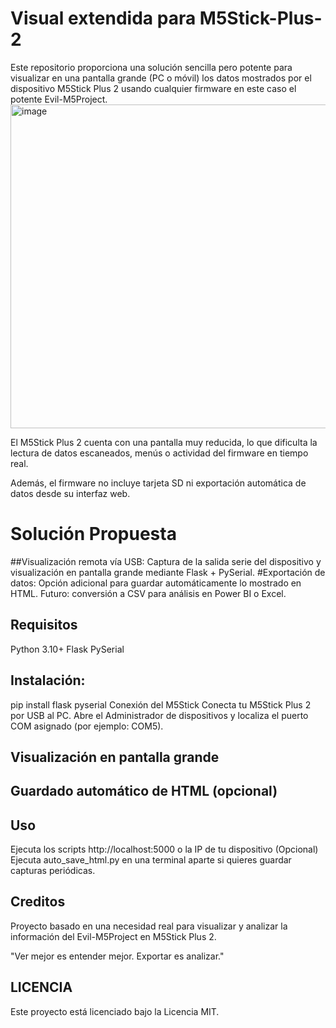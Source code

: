 # Visual extendida para M5Stick-Plus-2
Este repositorio proporciona una solución sencilla pero potente para visualizar en una pantalla grande (PC o móvil) los datos mostrados por el dispositivo M5Stick Plus 2 usando cualquier firmware en este caso el potente Evil-M5Project.
<img width="618" height="518" alt="image" src="https://github.com/user-attachments/assets/1b4b76dc-c6fa-468a-b3b6-1a650f656cea" />

El M5Stick Plus 2 cuenta con una pantalla muy reducida, lo que dificulta la lectura de datos escaneados, menús o actividad del firmware en tiempo real.

Además, el firmware no incluye tarjeta SD ni exportación automática de datos desde su interfaz web.

# Solución Propuesta

##Visualización remota vía USB:
Captura de la salida serie del dispositivo y visualización en pantalla grande mediante Flask + PySerial.
#Exportación de datos:
Opción adicional para guardar automáticamente lo mostrado en HTML.
Futuro: conversión a CSV para análisis en Power BI o Excel.

## Requisitos
Python 3.10+
Flask
PySerial

## Instalación:

pip install flask pyserial
Conexión del M5Stick
Conecta tu M5Stick Plus 2 por USB al PC.
Abre el Administrador de dispositivos y localiza el puerto COM asignado (por ejemplo: COM5).

## Visualización en pantalla grande
## Guardado automático de HTML (opcional)
## Uso
Ejecuta los scripts
http://localhost:5000 o la IP de tu dispositivo 
(Opcional) Ejecuta auto_save_html.py en una terminal aparte si quieres guardar capturas periódicas.

## Creditos

Proyecto basado en una necesidad real para visualizar y analizar la información del Evil-M5Project en M5Stick Plus 2.

"Ver mejor es entender mejor. Exportar es analizar."

## LICENCIA

Este proyecto está licenciado bajo la Licencia MIT.
